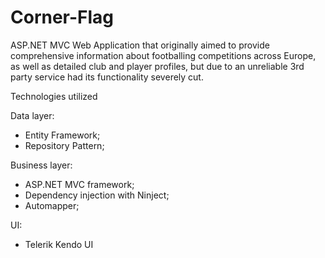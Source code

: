 Corner-Flag
===========

ASP.NET MVC Web Application that originally aimed to provide comprehensive information about footballing competitions across Europe, as well as detailed club and player profiles, but due to an unreliable 3rd party service had its functionality severely cut.

Technologies utilized

Data layer:
  - Entity Framework;
  - Repository Pattern;

Business layer:
  - ASP.NET MVC framework;
  - Dependency injection with Ninject;
  - Automapper;

UI:
  - Telerik Kendo UI
